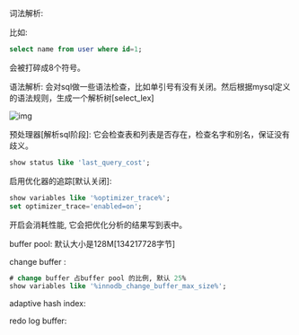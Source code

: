 词法解析: 

比如: 

```sql
select name from user where id=1;
```

会被打碎成8个符号。



语法解析: 会对sql做一些语法检查，比如单引号有没有关闭。然后根据mysql定义的语法规则，生成一个解析树[select_lex]

![img](https://img2018.cnblogs.com/i-beta/1511203/201912/1511203-20191230230616541-1826981645.png)



预处理器[解析sql阶段]: 它会检查表和列表是否存在，检查名字和别名，保证没有歧义。

```sql
show status like 'last_query_cost';
```

启用优化器的追踪[默认关闭]: 

```sql
show variables like '%optimizer_trace%';
set optimizer_trace='enabled=on';
```

开启会消耗性能, 它会把优化分析的结果写到表中。



buffer pool: 默认大小是128M[134217728字节]

change buffer :

```sql
# change buffer 占buffer pool 的比例, 默认 25%
show variables like '%innodb_change_buffer_max_size%'; 
```

adaptive hash index: 

redo log buffer: 



